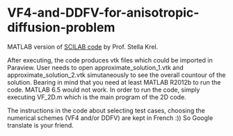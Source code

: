 # VF4-and-DDFV-for-anisotropic-diffusion-problem
MATLAB version of [SCILAB code](https://math.unice.fr/~krell/index.php?page=CodeScilab) by Prof. Stella Krel. 

After executing, the code produces vtk files which could be imported in Paraview.
User needs to open approximate_solution_1.vtk and approximate_solution_2.vtk simutaneously to see the overall countour of the solution.
Bearing in mind that you need at least MATLAB R2012b to run the code. MATLAB 6.5 would not work.
In order to run the code, simply executing VF_2D.m which is the main program of the 2D code.

The instructions in the code about selecting test cases, choosing the numerical schemes (VF4 and/or DDFV) are kept in French :)) So Google translate is your friend. 
